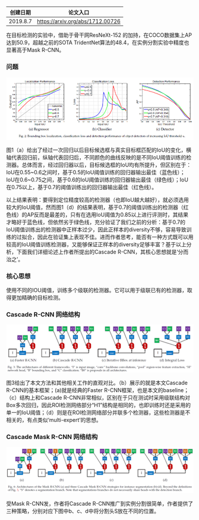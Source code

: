 | 创建日期 |             论文入口             |
| :------: | :------------------------------: |
| 2019.8.7 | https://arxiv.org/abs/1712.00726 |

在目标检测的实验中，借助于骨干网ResNeXt-152 的加持，在COCO数据集上AP达到50.9，超越之前的SOTA TridentNet算法的48.4，在实例分割实验中精度也显著高于Mask R-CNN。

### 问题

![1565162210814](image/1565162210814.png)

图1（a）给出了经过一次回归以后目标候选框与真实目标框匹配的IoU的变化，横轴代表回归前，纵轴代表回归后，不同颜色的曲线反映的是不同IoU阈值训练的检测器。总体而言，经过回归器以后，目标候选框的IoU均有所提升，但区别在于：IoU在0.55~0.6之间时，基于0.5的IoU阈值训练的回归器输出最佳（蓝色线）；IoU在0.6~0.75之间，基于0.6的IoU阈值训练的回归器输出最佳（绿色线）；IoU在0.75以上，基于0.7的阈值训练出的回归器输出最佳（红色线）。

以上结果表明：要得到定位精度较高的检测器（也即IoU越大越好），就必须选用较大的IoU阈值，然而图1（d）的结果表明，基于0.7的阈值训练出的检测器（红色线）的AP反而是最差的，只有在选用IoU阈值为0.85以上进行评测时，其结果才略好于蓝色线，但依然劣于绿色线，充分验证了我们之前的分析：基于0.7的IoU阈值训练出的检测器中正样本过少，因此正样本的diversity不够，容易导致训练的过拟合，因此在验证集上表现不佳。进而作者思考，能否有一种方式既可以用较高的IoU阈值训练检测器，又能够保证正样本的diversity足够丰富？基于以上分析，下面我们详细论述上作者所提出的Cascade R-CNN，其核心思想就是‘分而治之’。

### 核心思想

使用不同的IOU阈值，训练多个级联的检测器。它可以用于级联已有的检测器，取得更加精确的目标检测。

### Cascade R-CNN 网络结构

![1565160755769](image/1565160755769.png)

图3给出了本文方法和其他相关工作的直观对比。（b）展示的就是本文Cascade R-CNN的基本框架；(a)就是经典的Faster R-CNN框架，也是本文的baseline；（c）结构上和Cascade R-CNN非常相似，区别在于只在测试时采用级联结构对Box多次回归，因此ROI检测网络部分“H1”结构是相同的，也即训练时还是采用的单一的IoU阈值；（d）则是在ROI检测网络部分并联多个检测器，这些检测器是不相关的，有点类似‘multi-expert’的思想。

### Cascade Mask R-CNN 网络结构

![1565160839719](image/1565160839719.png)

受Mask R-CNN发，作者将Cascade R-CNN推广到实例分割很简单，作者提供了三种策略，分别对应下图中b、c、d中将分割头S放在不同的位置。